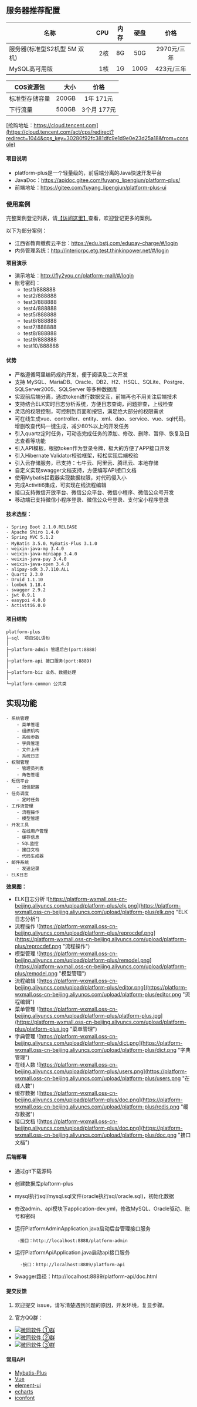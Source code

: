 ## 服务器推荐配置
| 名称        | CPU    |  内存  |  硬盘  |  价格  |
| --------    | -----:   | :----: | :----: | :----: |
| 服务器(标准型S2机型 5M 双机)       | 2核      |   8G    |   50G    |   2970元/三年    |
| MySQL高可用版| 1核      |   1G    |   100G    | 423元/三年    |

| COS资源包     | 大小     |  价格     |
| --------     | -----:   | :----:   |
| 标准型存储容量 |200GB	  |1年	171元|
| 下行流量      | 500GB	  |3个月	177元|

[抢购地址：https://cloud.tencent.com](https://cloud.tencent.com/act/cps/redirect?redirect=1044&cps_key=30280f92fc381dfc9e1d9e0e23d25a18&from=console)

#### 项目说明
- platform-plus是一个轻量级的，前后端分离的Java快速开发平台
- JavaDoc：https://apidoc.gitee.com/fuyang_lipengjun/platform-plus/
- 前端地址：https://gitee.com/fuyang_lipengjun/platform-plus-ui
 
### 使用案例
完整案例登记列表，请[【访问这里】](https://gitee.com/fuyang_lipengjun/platform-plus/issues/I10MHD)查看，欢迎登记更多的案例。

以下为部分案例：
- 江西省教育缴费云平台：https://edu.bstj.com/edupay-charge/#/login
- 内务管理系统：http://interiorpc.etg.test.thinkinpower.net/#/login

**项目演示**
- 演示地址：http://fly2you.cn/platform-mall/#/login
- 账号密码：
  - test1/888888
  - test2/888888
  - test3/888888
  - test4/888888
  - test5/888888
  - test6/888888
  - test7/888888
  - test8/888888
  - test9/888888
  - test10/888888

#### 优势
- 严格遵循阿里编码规约开发，便于阅读及二次开发
- 支持 MySQL、MariaDB、Oracle、DB2、H2、HSQL、SQLite、Postgre、SQLServer2005、SQLServer 等多种数据库
- 实现前后端分离，通过token进行数据交互，前端再也不用关注后端技术
- 支持结合ELK实时日志分析系统，方便日志查询，问题排查，上线检查
- 灵活的权限控制，可控制到页面和按钮，满足绝大部分的权限需求
- 可在线生成vue、controller、entity、xml、dao、service、vue、sql代码，增删改查代码一键生成，减少80%以上的开发任务
- 引入quartz定时任务，可动态完成任务的添加、修改、删除、暂停、恢复及日志查看等功能
- 引入API模板，根据token作为登录令牌，极大的方便了APP接口开发
- 引入Hibernate Validator校验框架，轻松实现后端校验
- 引入云存储服务，已支持：七牛云、阿里云、腾讯云、本地存储
- 自定义实现swagger文档支持，方便编写API接口文档
- 使用Mybatis拦截器实现数据权限，对代码侵入小
- 完成Activiti6集成，可实现在线流程编辑
- 接口支持微信开放平台、微信公众平台、微信小程序、微信公众号开发
- 移动端已支持微信小程序登录、微信公众号登录、支付宝小程序登录

#### 技术选型：
```
- Spring Boot 2.1.0.RELEASE
- Apache Shiro 1.4.0
- Spring MVC 5.1.2
- MyBatis 3.5.0、MyBatis-Plus 3.1.0
- weixin-java-mp 3.4.0
- weixin-java-miniapp 3.4.0
- weixin-java-pay 3.4.0
- weixin-java-open 3.4.0
- alipay-sdk 3.7.110.ALL
- Quartz 2.3.0
- Druid 1.1.10
- lombok 1.18.4
- swagger 2.9.2
- jwt 0.9.1
- easypoi 4.0.0
- Activiti6.0.0
```

#### 项目结构
```
platform-plus
├─sql  项目SQL语句
│
├─platform-admin 管理后台(port:8888)
│ 
├─platform-api 接口服务(port:8889)
│ 
├─platform-biz 业务、数据处理
│ 
└─platform-common 公共类

```


## 实现功能
```
- 系统管理
    - 菜单管理
    - 组织机构
    - 系统参数
    - 字典管理
    - 文件上传
    - 系统日志
- 权限管理
    - 管理员列表
    - 角色管理
- 短信平台
    - 短信配置
- 任务调度
    - 定时任务
- 工作流管理
    - 流程操作
    - 模型管理
- 开发工具
    - 在线用户管理
    - 缓存信息
    - SQL监控
    - 接口文档
    - 代码生成器
- 邮件系统
    - 发送记录
- ELK日志
```

**效果图：**
- ELK日志分析
![https://platform-wxmall.oss-cn-beijing.aliyuncs.com/upload/platform-plus/elk.png](https://platform-wxmall.oss-cn-beijing.aliyuncs.com/upload/platform-plus/elk.png "ELK日志分析")
- 流程操作
![https://platform-wxmall.oss-cn-beijing.aliyuncs.com/upload/platform-plus/reprocdef.png](https://platform-wxmall.oss-cn-beijing.aliyuncs.com/upload/platform-plus/reprocdef.png "流程操作")
- 模型管理
![https://platform-wxmall.oss-cn-beijing.aliyuncs.com/upload/platform-plus/remodel.png](https://platform-wxmall.oss-cn-beijing.aliyuncs.com/upload/platform-plus/remodel.png "模型管理")
- 流程编辑
![https://platform-wxmall.oss-cn-beijing.aliyuncs.com/upload/platform-plus/editor.png](https://platform-wxmall.oss-cn-beijing.aliyuncs.com/upload/platform-plus/editor.png "流程编辑")
- 菜单管理
![https://platform-wxmall.oss-cn-beijing.aliyuncs.com/upload/platform-plus/platform-plus.jpg](https://platform-wxmall.oss-cn-beijing.aliyuncs.com/upload/platform-plus/platform-plus.jpg "菜单管理")
- 字典管理
![https://platform-wxmall.oss-cn-beijing.aliyuncs.com/upload/platform-plus/dict.png](https://platform-wxmall.oss-cn-beijing.aliyuncs.com/upload/platform-plus/dict.png "字典管理")
- 在线人数
![https://platform-wxmall.oss-cn-beijing.aliyuncs.com/upload/platform-plus/users.png](https://platform-wxmall.oss-cn-beijing.aliyuncs.com/upload/platform-plus/users.png "在线人数")
- 缓存数据
![https://platform-wxmall.oss-cn-beijing.aliyuncs.com/upload/platform-plus/doc.png](https://platform-wxmall.oss-cn-beijing.aliyuncs.com/upload/platform-plus/redis.png "缓存数据")
- 接口文档
![https://platform-wxmall.oss-cn-beijing.aliyuncs.com/upload/platform-plus/doc.png](https://platform-wxmall.oss-cn-beijing.aliyuncs.com/upload/platform-plus/doc.png "接口文档")

#### 后端部署
- 通过git下载源码
- 创建数据库plaftorm-plus
- mysql执行sql/mysql.sql文件(oracle执行sql/oracle.sql)，初始化数据
- 修改admin、api模块下application-dev.yml，修改MySQL、Oracle驱动、账号和密码
- 运行PlatformAdminApplication.java启动后台管理接口服务
       
       -接口：http://localhost:8888/platform-admin
- 运行PlatformApiApplication.java启动api接口服务

        -接口：http://localhost:8889/platform-api
        
- Swagger路径：http://localhost:8889/platform-api/doc.html

#### 提交反馈
1. 欢迎提交 issue，请写清楚遇到问题的原因，开发环境，复显步骤。

2. 官方QQ群：
- <a target="_blank" href="//shang.qq.com/wpa/qunwpa?idkey=ac742b7481b95fac926a3f2196085108bceeebcdf14bd716cbea519751e69445"><img border="0" src="http://pub.idqqimg.com/wpa/images/group.png" alt="微同软件 ①群" title="微同软件 ①群"></a>
- <a target="_blank" href="//shang.qq.com/wpa/qunwpa?idkey=dcb460bfa21213a2712677bab7292fd8eb2138a1914af5af397b58e7c02690c5"><img border="0" src="http://pub.idqqimg.com/wpa/images/group.png" alt="微同软件 ②群" title="微同软件 ②群"></a>
- <a target="_blank" href="//shang.qq.com/wpa/qunwpa?idkey=c7657db5d4e65a40e46ee5998534f7b9b9fa56d0347c3af3157c7f6240c0d0dd"><img border="0" src="http://pub.idqqimg.com/wpa/images/group.png" alt="微同软件 ③群" title="微同软件 ③群"></a>

#### 常用API
- [Mybatis-Plus](https://baomidou.gitee.io/mybatis-plus-doc/#/quick-start)
- [Vue](https://cn.vuejs.org/v2/api/)
- [element-ui](http://element-cn.eleme.io/#/zh-CN/component/installation)
- [echarts](https://www.echartsjs.com/api.html#echarts)
- [iconfont](https://www.iconfont.cn/search/index)
